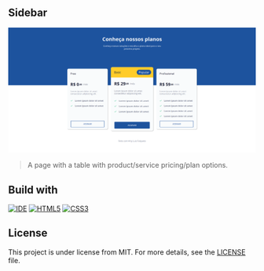 ## Sidebar

<img src="./assets/project_table.png">
<br>

> A page with a table with product/service pricing/plan options.

## Build with
[![IDE](https://img.shields.io/badge/Visual_studio_code-0078D4?style=for-the-badge&logo=visual%20studio%20code&logoColor=white)](https://code.visualstudio.com/)
[![HTML5](https://img.shields.io/badge/HTML5-E34F26?style=for-the-badge&logo=html5&logoColor=white)](https://developer.mozilla.org/pt-BR/docs/Web/HTML)
[![CSS3](https://img.shields.io/badge/CSS3-1572B6?style=for-the-badge&logo=css3&logoColor=white)](https://developer.mozilla.org/pt-BR/docs/Web/CSS)

## License
This project is under license from MIT. For more details, see the [LICENSE](https://github.com/luizgfalqueto/discover-challenges/blob/main/LICENSE) file.